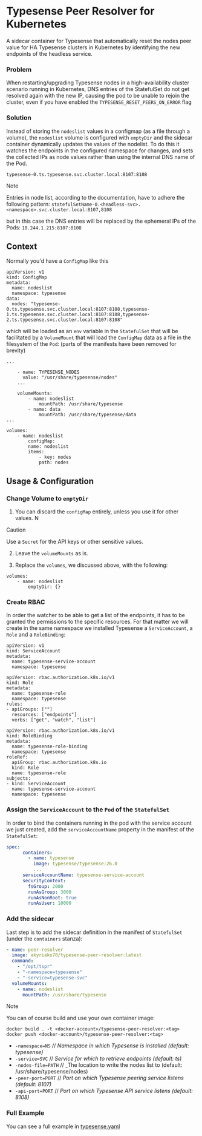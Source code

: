 # Typesense Peer Resolver for Kubernetes
A sidecar container for Typesense that automatically reset the nodes peer value for HA Typesense clusters in Kubernetes
by identifying the new endpoints of the headless service.

### Problem
When restarting/upgrading Typesense nodes in a high-availability cluster scenario running in Kubernetes, 
DNS entries of the StatefulSet do not get resolved again with the new IP, causing the pod to be unable to rejoin the cluster,
even if you have enabled the `TYPESENSE_RESET_PEERS_ON_ERROR` flag

### Solution
Instead of storing the `nodeslist` values in a configmap (as a file through a volume), the `nodeslist` volume is configured 
with `emptyDir` and the sidecar container dynamically updates the values of the nodelist. To do this it watches the endpoints 
in the configured namespace for changes, and sets the collected IPs as node values rather than using the internal DNS name of the Pod. 

```
typesense-0.ts.typesense.svc.cluster.local:8107:8108
```

> [!NOTE]
> Entries in node list, according to the documentation, have to adhere the following pattern: 
> `statefulSetName-0.<headless-svc>.<namespace>.svc.cluster.local:8107,8108`

but in this case the DNS entries will be replaced by the ephemeral IPs of the Pods: `10.244.1.215:8107:8108`

## Context

Normally you'd have a `ConfigMap` like this

```
apiVersion: v1
kind: ConfigMap
metadata:
  name: nodeslist
  namespace: typesense
data:
  nodes: "typesense-0.ts.typesense.svc.cluster.local:8107:8108,typesense-1.ts.typesense.svc.cluster.local:8107:8108,typesense-2.ts.typesense.svc.cluster.local:8107:8108"
```

which will be loaded as an `env` variable in the `StatefulSet` that will be facilitated by a `VolumeMount` that will load
the `ConfigMap` data as a file in the filesystem of the `Pod`: (parts of the manifests have been removed for brevity)

```
...
    
    - name: TYPESENSE_NODES
      value: "/usr/share/typesense/nodes"
    ...

    volumeMounts:
        - name: nodeslist
            mountPath: /usr/share/typesense
        - name: data
            mountPath: /usr/share/typesense/data
...

volumes:
    - name: nodeslist
        configMap:
        name: nodeslist
        items:
            - key: nodes
            path: nodes
```

## Usage & Configuration

### Change Volume to `emptyDir`

1. You can discard the `configMap` entirely, unless you use it for other values. N

> [!CAUTION]
> Use a `Secret` for the API keys or other sensitive values.

2. Leave the `volumeMounts` as is.

3. Replace the `volumes`, we discussed above, with the following:

```
volumes:
    - name: nodeslist
        emptyDir: {}
```

### Create RBAC

In order the watcher to be able to get a list of the endpoints, it has to be granted the permissions to the specific resources.
For that matter we will create in the same namespace we installed Typesense a `ServiceAccount`, a `Role` and a `RoleBinding`:

```
apiVersion: v1
kind: ServiceAccount
metadata:
  name: typesense-service-account
  namespace: typesense
```

```
apiVersion: rbac.authorization.k8s.io/v1
kind: Role
metadata:
  name: typesense-role
  namespace: typesense
rules:
- apiGroups: [""]
  resources: ["endpoints"]
  verbs: ["get", "watch", "list"]
```

```
apiVersion: rbac.authorization.k8s.io/v1
kind: RoleBinding
metadata:
  name: typesense-role-binding
  namespace: typesense
roleRef:
  apiGroup: rbac.authorization.k8s.io
  kind: Role
  name: typesense-role
subjects:
- kind: ServiceAccount
  name: typesense-service-account
  namespace: typesense
```

### Assign the `ServiceAccount` to the `Pod` of the `StatefulSet`

In order to bind the containers running in the pod with the service account we just created, add the `serviceAccountName`
property in the manifest of the `StatefulSet`:

```yaml
spec:
      containers:
        - name: typesense
          image: typesense/typesense:26.0
          ...
      serviceAccountName: typesense-service-account
      securityContext:
        fsGroup: 2000
        runAsGroup: 3000
        runAsNonRoot: true
        runAsUser: 10000
```

### Add the sidecar

Last step is to add the sidecar definition in the manifest of `StatefulSet` (under the `containers` stanza):

```yaml
- name: peer-resolver
  image: akyriako78/typesense-peer-resolver:latest
  command:
    - "/opt/tspr"
    - "-namespace=typesense"
    - "-service=typesense-svc"
  volumeMounts:
    - name: nodeslist
      mountPath: /usr/share/typesense
```

> [!NOTE]
> You can of course build and use your own container image:
> 
> ```shell
> docker build . -t <docker-account>/typesense-peer-resolver:<tag>
> docker push <docker-account>/typesense-peer-resolver:<tag>
> ```

* `-namespace=NS` // _Namespace in which Typesense is installed (default: typesense)_
* `-service=SVC` // _Service for which to retrieve endpoints (default: ts)_
* `-nodes-file=PATH` // _The location to write the nodes list to (default: /usr/share/typesense/nodes)
* `-peer-port=PORT` // _Port on which Typesense peering service listens (default: 8107)_
* `-api-port=PORT` // _Port on which Typesense API service listens (default: 8108)_

### Full Example

You can see a full example in [typesense.yaml](/typesense.yml)

